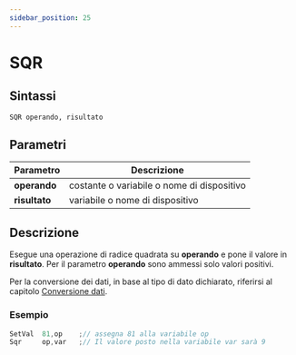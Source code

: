 ```yaml
---
sidebar_position: 25
---
```


# SQR

## Sintassi

  ```
 SQR operando, risultato
  ```

## Parametri
|Parametro              | Descrizione                                        |                
|-----------------------|----------------------------------------------------|
| **operando**          | costante o variabile o nome di dispositivo         |   
| **risultato**         | variabile o nome di dispositivo                    |         

## Descrizione
Esegue una operazione di radice quadrata su **operando** e pone il valore in **risultato**. Per il parametro **operando** sono ammessi solo valori positivi. 

Per la conversione dei dati, in base al tipo di dato dichiarato, riferirsi al capitolo [Conversione dati](Conversione-dati.md).

### Esempio

```c {2} showLineNumbers
SetVal  81,op    ;// assegna 81 alla variabile op
Sqr     op,var   ;// Il valore posto nella variabile var sarà 9
```
